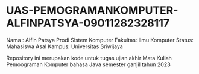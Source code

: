 # UAS-PEMOGRAMANKOMPUTER-ALFINPATSYA-09011282328117
Nama : Alfin Patsya 
Prodi Sistem Komputer
Fakultas: Ilmu Komputer 
Status: Mahasiswa
Asal Kampus: Universitas Sriwijaya 

Repository ini merupakan kode untuk tugas ujian akhir Mata Kuliah Pemoograman Komputer bahasa Java semester ganjil tahun 2023 
